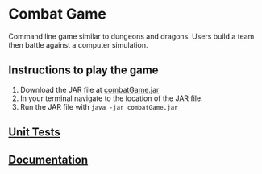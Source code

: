 # Combat Game
Command line game similar to dungeons and dragons. Users build a team then battle against a computer simulation.
## Instructions to play the game
1. Download the JAR file at [combatGame.jar](build/libs)
2. In your terminal navigate to the location of the JAR file.
2. Run the JAR file with `java -jar combatGame.jar`
## [Unit Tests](src/test)
## [Documentation](build/docs/javadoc)